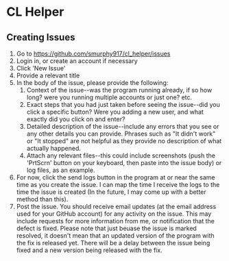 # CL Helper
## Creating Issues
1. Go to https://github.com/smurphy917/cl_helper/issues
2. Login in, or create an account if necessary
3. Click 'New Issue'
4. Provide a relevant title
5. In the body of the issue, please provide the following:
    1. Context of the issue--was the program running already, if so how long? were you running multiple accounts or just one? etc.
    2. Exact steps that you had just taken before seeing the issue--did you click a specific button? Were you adding a new user, and what exactly did you click on and enter?
    3. Detailed description of the issue--include any errors that you see or any other details you can provide. Phrases such as "It didn't work" or "It stopped" are not helpful as they provide no description of what actually happened. 
    4. Attach any relevant files--this could include screenshots (push the 'PrtScrn' button on your keyboard, then paste into the issue body) or log files, as an example. 
6. For now, click the send logs button in the program at or near the same time as you create the issue. I can map the time I receive the logs to the time the issue is created (In the future, I may come up with a better method than this).
7. Post the issue. You should receive email updates (at the email address used for your GitHub account) for any activity on the issue. This may include requests for more information from me, or notification that the defect is fixed. Please note that just beuase the issue is marked resolved, it doesn't mean that an updated version of the program with the fix is released yet. There will be a delay between the issue being fixed and a new version being released with the fix. 
